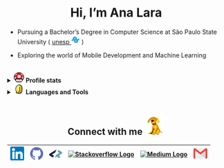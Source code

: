    <h1 align="center">Hi, I’m Ana Lara</h1>

- Pursuing a Bachelor’s Degree in Computer Science at São Paulo State University&nbsp;( <a href="https://www.international.unesp.br/" target="_blank">unesp
  <img src="https://github.com/analaraagarcia/analaraagarcia/blob/main/figs/icon_unesp.png" alt="São Paulo State University" title="São Paulo State University" height="20px"/></a> )

- Exploring the world of Mobile Development and Machine Learning

<br>

<details>

<summary>
    <a href="#"><img src="https://github.com/analaraagarcia/analaraagarcia/blob/main/figs/gif_powerup.gif"width="24px"/></a>
    <b>Profile stats</b> 
</summary>
<br>
<p align="left"> 	
  <a href="https://www.codewars.com/users/analaraagarcia" alt="CodeWars Profile" title="My CodeWars profile: @analaraagarcia">
	  <img src="https://www.codewars.com/users/analaraagarcia/badges/small"/></a>	
</p>

<a href="https://github.com/analaraagarcia">
  <img align="center" src="https://github-readme-stats.vercel.app/api/top-langs/?username=analaraagarcia&theme=radical&hide_langs_below=1" height="180em"/>
</a>
<a href="https://github.com/analaraagarcia">
 <img align="center" src="https://github-readme-stats.vercel.app/api?username=analaraagarcia&show_icons=true&theme=radical&line_height=27" alt="Ana Lara's github stats"height="180em"/>
</a>

<br>

<!--START_SECTION:waka-readme-stats-->
**I Mostly Code in C** 

```text
C                        4 repos             ⣿⣿⣿⣿⣿⣿⣿⣿⣀⣀⣀⣀⣀⣀⣀⣀⣀⣀⣀⣀⣀⣀⣀⣀⣀   33.33 % 
Dart                     2 repos             ⣿⣿⣿⣿⣀⣀⣀⣀⣀⣀⣀⣀⣀⣀⣀⣀⣀⣀⣀⣀⣀⣀⣀⣀⣀   16.67 % 
JavaScript               2 repos             ⣿⣿⣿⣿⣀⣀⣀⣀⣀⣀⣀⣀⣀⣀⣀⣀⣀⣀⣀⣀⣀⣀⣀⣀⣀   16.67 % 
Jupyter Notebook         1 repo              ⣿⣿⣀⣀⣀⣀⣀⣀⣀⣀⣀⣀⣀⣀⣀⣀⣀⣀⣀⣀⣀⣀⣀⣀⣀   08.33 % 
Java                     1 repo              ⣿⣿⣀⣀⣀⣀⣀⣀⣀⣀⣀⣀⣀⣀⣀⣀⣀⣀⣀⣀⣀⣀⣀⣀⣀   08.33 % 
```




 Last Updated on 21/09/2025 18:41:11 UTC
<!--END_SECTION:waka-readme-stats-->


</details>

<details>

<summary>
    <a href="#"><img src="https://github.com/analaraagarcia/analaraagarcia/blob/main/figs/gif_coin.gif"width="24px"/></a>
    <b>Languages and Tools</b> 
</summary>
<br>

<table>
  <tr>
    <td><a href="https://golang.org"><img src="https://skillicons.dev/icons?i=go&theme=dark" alt="Go" title="Go" height="40" style="margin-bottom: 5px;" /></a></td>
    <td><a href="https://isocpp.org/"><img src="https://skillicons.dev/icons?i=cpp&theme=dark" alt="C++" title="C++" height="40" style="margin-bottom: 5px;" /></a></td>
    <td><a href="https://devdocs.io/c/"><img src="https://skillicons.dev/icons?i=c&theme=dark" alt="C" title="C" height="40" style="margin-bottom: 5px;" /></a></td>
    <td><a href="https://www.python.org"><img src="https://skillicons.dev/icons?i=py&theme=dark" alt="Python" title="Python" height="40" style="margin-bottom: 5px;" /></a></td>
    <td><a href="https://flutter.dev/"><img src="https://skillicons.dev/icons?i=flutter&theme=dark" alt="Flutter" title="Flutter" height="40" style="margin-bottom: 5px;" /></a></td>
    <td><a href="https://dart.dev/"><img src="https://skillicons.dev/icons?i=dart&theme=dark" alt="Dart" title="Dart" height="40" style="margin-bottom: 5px;" /></a></td>
    <td><a href="https://kotlinlang.org/"><img src="https://skillicons.dev/icons?i=kotlin&theme=dark" alt="Kotlin" title="Kotlin" height="40" style="margin-bottom: 5px;" /></a></td>
    <td><a href="https://developer.apple.com/swift/"><img src="https://skillicons.dev/icons?i=swift&theme=dark" alt="Swift" title="Swift" height="40" style="margin-bottom: 5px;" /></a></td>
    <td><a href="https://reactnative.dev/"><img src="https://skillicons.dev/icons?i=react&theme=dark" alt="React Native" title="React Native" height="40" style="margin-bottom: 5px;" /></a></td>
    <td><a href="https://www.java.com"><img src="https://skillicons.dev/icons?i=java&theme=dark" alt="Java" title="Java" height="40" style="margin-bottom: 5px;" /></a></td>
    <td><a href="https://developer.mozilla.org/en-US/docs/Web/JavaScript"><img src="https://skillicons.dev/icons?i=js&theme=dark" alt="JavaScript" title="JavaScript" height="40" style="margin-bottom: 5px;" /></a></td>
    <td><a href="https://python.langchain.com/"><img src="https://skillicons.dev/icons?i=py&theme=dark" alt="LangChain" title="LangChain" height="40" style="margin-bottom: 5px;" /></a></td>
  </tr>
</table>

</details>

<br>

<p align="center">
 <h2 align="center">Connect with me <img src="https://github.com/analaraagarcia/analaraagarcia/blob/main/figs/gif_rover.gif" height="45px"></h2>
</p>

<div align="center">

| [<img src="https://github.com/analaraagarcia/analaraagarcia/blob/main/figs/Linkedin.svg" alt="Linkedin Logo" width="32">](https://in.linkedin.com/in/analaraagarcia) | [<img src="https://github.com/analaraagarcia/analaraagarcia/blob/main/figs/github.png" alt="GitHub Logo" width="30">](https://github.com/analaraagarcia) | [<img src="https://github.com/analaraagarcia/analaraagarcia/blob/main/figs/icon_coders_rank.png" alt="CodersRank Logo" width="30">](https://profile.codersrank.io/user/analaraagarcia/) | [<img src="https://cdn.svgporn.com/logos/stackoverflow-icon.svg" alt="Stackoverflow Logo" width="28">](https://stackoverflow.com/users/23215898/analaraagarcia) | [<img src="https://cdn.svgporn.com/logos/medium.svg" alt="Medium Logo" width="30">](https://medium.com/@analaraagarcia) | [<img src="https://github.com/analaraagarcia/analaraagarcia/blob/main/figs/Gmail.svg" alt="Gmail logo" height="32">](mailto:analaraagarcia@hotmail.com) |
| :------------------------------------------------------------------------------------------------------------------------------------------------------------------: | :------------------------------------------------------------------------------------------------------------------------------------------------------: | :-------------------------------------------------------------------------------------------------------------------------------------------------------------------------------------: | :-------------------------------------------------------------------------------------------------------------------------------------------------------------: | :---------------------------------------------------------------------------------------------------------------------: | :-----------------------------------------------------------------------------------------------------------------------------------------------------: |

</div>
